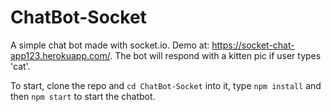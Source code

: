 # ChatBot-Socket
A simple chat bot made with socket.io. Demo at: https://socket-chat-app123.herokuapp.com/. 
The bot will respond with a kitten pic if user types 'cat'.

To start, clone the repo and `cd ChatBot-Socket` into it, type `npm install` and then `npm start` to start the chatbot. 

